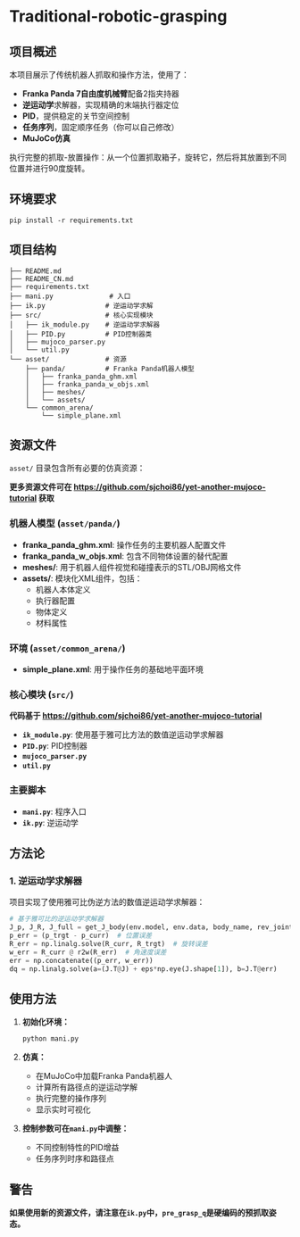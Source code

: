 # Traditional-robotic-grasping

## 项目概述

本项目展示了传统机器人抓取和操作方法，使用了：
- **Franka Panda 7自由度机械臂**配备2指夹持器
- **逆运动学**求解器，实现精确的末端执行器定位
- **PID**，提供稳定的关节空间控制
- **任务序列**，固定顺序任务（你可以自己修改）
- **MuJoCo仿真**

执行完整的抓取-放置操作：从一个位置抓取箱子，旋转它，然后将其放置到不同位置并进行90度旋转。

## 环境要求

```
pip install -r requirements.txt
```

## 项目结构

```
├── README.md
├── README_CN.md
├── requirements.txt
├── mani.py              # 入口
├── ik.py               # 逆运动学求解
├── src/                # 核心实现模块
│   ├── ik_module.py    # 逆运动学求解器
│   ├── PID.py          # PID控制器类
│   ├── mujoco_parser.py 
│   └── util.py         
└── asset/              # 资源
    ├── panda/          # Franka Panda机器人模型
    │   ├── franka_panda_ghm.xml
    │   ├── franka_panda_w_objs.xml
    │   ├── meshes/     
    │   └── assets/     
    └── common_arena/   
        └── simple_plane.xml
```

## 资源文件

`asset/` 目录包含所有必要的仿真资源：

**更多资源文件可在 https://github.com/sjchoi86/yet-another-mujoco-tutorial 获取**

### 机器人模型 (`asset/panda/`)
- **franka_panda_ghm.xml**: 操作任务的主要机器人配置文件
- **franka_panda_w_objs.xml**: 包含不同物体设置的替代配置
- **meshes/**: 用于机器人组件视觉和碰撞表示的STL/OBJ网格文件
- **assets/**: 模块化XML组件，包括：
  - 机器人本体定义
  - 执行器配置
  - 物体定义
  - 材料属性

### 环境 (`asset/common_arena/`)
- **simple_plane.xml**: 用于操作任务的基础地平面环境

### 核心模块 (`src/`)

**代码基于 https://github.com/sjchoi86/yet-another-mujoco-tutorial**

- **`ik_module.py`**: 使用基于雅可比方法的数值逆运动学求解器
- **`PID.py`**: PID控制器
- **`mujoco_parser.py`**
- **`util.py`**

### 主要脚本

- **`mani.py`**: 程序入口
- **`ik.py`**: 逆运动学

## 方法论

### 1. 逆运动学求解器

项目实现了使用雅可比伪逆方法的数值逆运动学求解器：

```python
# 基于雅可比的逆运动学求解器
J_p, J_R, J_full = get_J_body(env.model, env.data, body_name, rev_joint_idxs=env.rev_joint_idxs)
p_err = (p_trgt - p_curr)  # 位置误差
R_err = np.linalg.solve(R_curr, R_trgt)  # 旋转误差
w_err = R_curr @ r2w(R_err)  # 角速度误差
err = np.concatenate((p_err, w_err))
dq = np.linalg.solve(a=(J.T@J) + eps*np.eye(J.shape[1]), b=J.T@err)
```

## 使用方法

1. **初始化环境：**
   ```python
   python mani.py
   ```

2. **仿真：**
   - 在MuJoCo中加载Franka Panda机器人
   - 计算所有路径点的逆运动学解
   - 执行完整的操作序列
   - 显示实时可视化

3. **控制参数可在`mani.py`中调整：**
   - 不同控制特性的PID增益
   - 任务序列时序和路径点

## 警告

**如果使用新的资源文件，请注意在`ik.py`中，`pre_grasp_q`是硬编码的预抓取姿态。**